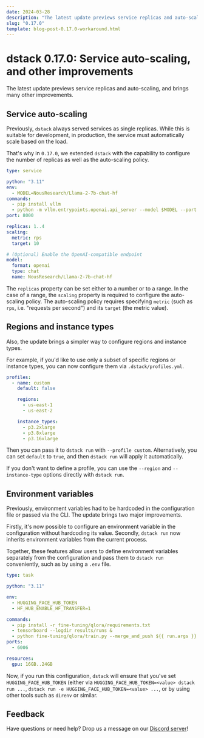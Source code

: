 ```yaml
---
date: 2024-03-28
description: "The latest update previews service replicas and auto-scaling, and brings many other improvements."
slug: "0.17.0"
template: blog-post-0.17.0-workaround.html
---
```


# dstack 0.17.0: Service auto-scaling, and other improvements

The latest update previews service replicas and auto-scaling, and brings many other improvements.

<!-- more -->

## Service auto-scaling

Previously, `dstack` always served services as single replicas. While this is suitable for development, in production, the
service must automatically scale based on the load.

That's why in `0.17.0`, we extended `dstack` with the capability to configure the number of 
replicas as well as the auto-scaling policy.

<div editor-title="serve.dstack.yml">

```yaml
type: service

python: "3.11"
env:
  - MODEL=NousResearch/Llama-2-7b-chat-hf
commands:
  - pip install vllm
  - python -m vllm.entrypoints.openai.api_server --model $MODEL --port 8000
port: 8000

replicas: 1..4
scaling:
  metric: rps
  target: 10

# (Optional) Enable the OpenAI-compatible endpoint
model:
  format: openai
  type: chat
  name: NousResearch/Llama-2-7b-chat-hf
```

</div>

The `replicas` property can be set either to a number or to a range. In the case of a range, the `scaling` property is
required to configure the auto-scaling policy. 
The auto-scaling policy requires specifying `metric` (such as `rps`, i.e. "requests per second") and its `target` 
(the metric value).

## Regions and instance types

Also, the update brings a simpler way to configure regions and instance types.

For example, if you'd like to use only a subset of specific regions or instance types,
you can now configure them via `.dstack/profiles.yml`.

<div editor-title=".dstack/profiles.yml">

```yaml
profiles:
  - name: custom
    default: false

    regions:
      - us-east-1
      - us-east-2

    instance_types:
      - p3.2xlarge
      - p3.8xlarge
      - p3.16xlarge
```

</div>


Then you can pass it to `dstack run` with `--profile custom`. Alternatively, you can set `default` to `true`, and then 
`dstack run` will apply it automatically.

If you don't want to define a profile, you can use the `--region` and `--instance-type` options directly
with `dstack run`.

## Environment variables

Previously, environment variables had to be hardcoded in the configuration file or passed via the CLI. The update brings
two major improvements.

Firstly, it's now possible to configure an environment variable in the configuration without hardcoding its value. 
Secondly, `dstack run` now inherits environment variables from the current process.

Together, these features allow users to define environment variables separately from the configuration and pass them to
`dstack run` conveniently, such as by using a `.env` file.

<div editor-title="train.dstack.yml">

```yaml
type: task

python: "3.11"

env:
  - HUGGING_FACE_HUB_TOKEN
  - HF_HUB_ENABLE_HF_TRANSFER=1

commands:
  - pip install -r fine-tuning/qlora/requirements.txt
  - tensorboard --logdir results/runs &
  - python fine-tuning/qlora/train.py --merge_and_push ${{ run.args }}
ports:
  - 6006

resources:
  gpu: 16GB..24GB
```

</div>

Now, if you run this configuration, `dstack` will ensure that you've set `HUGGING_FACE_HUB_TOKEN`
(either via `HUGGING_FACE_HUB_TOKEN=<value> dstack run ...`, `dstack run -e HUGGING_FACE_HUB_TOKEN=<value> ...`,
or by using other tools such as `direnv` or similar.

## Feedback

Have questions or need help? Drop us a message on our [Discord server](https://discord.gg/u8SmfwPpMd)!